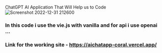 ChatGPT AI Application That Will Help us to  Code
![Screenshot 2022-12-31 212600](https://user-images.githubusercontent.com/87563365/210148924-bc6a6b9b-e26b-4ea8-9f31-5b565408e107.jpg)

### In this code i use the vie.js with vanilla and for api i use openai ...

### Link for the working site - https://aichatapp-coral.vercel.app/

